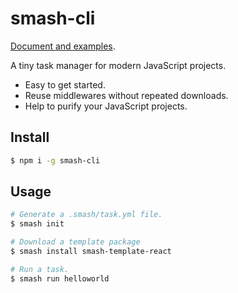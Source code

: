 # smash-cli

[Document and examples](https://www.smash-cli.com).

A tiny task manager for modern JavaScript projects.

- Easy to get started.
- Reuse middlewares without repeated downloads.
- Help to purify your JavaScript projects.

## Install

```bash
$ npm i -g smash-cli
```

## Usage

```bash
# Generate a .smash/task.yml file.
$ smash init

# Download a template package
$ smash install smash-template-react

# Run a task.
$ smash run helloworld
```
